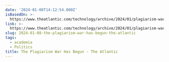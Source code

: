 ```yaml
---
date: '2024-01-08T14:12:54.000Z'
isBasedOn: >-
  https://www.theatlantic.com/technology/archive/2024/01/plagiarism-war-claudine-gay/677020/
link: >-
  https://www.theatlantic.com/technology/archive/2024/01/plagiarism-war-claudine-gay/677020/
slug: 2024-01-08-the-plagiarism-war-has-begun-the-atlantic
tags:
  - academia
  - Politics
title: The Plagiarism War Has Begun - The Atlantic
---
```


